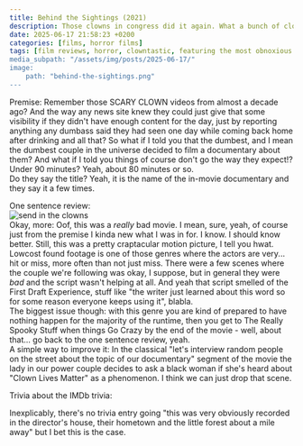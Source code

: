 ```yaml
---
title: Behind the Sightings (2021)
description: Those clowns in congress did it again. What a bunch of clowns!
date: 2025-06-17 21:58:23 +0200
categories: [films, horror films]
tags: [film reviews, horror, clowntastic, featuring the most obnoxious people on earth, found footage, haunted-housesploitation, influencers!, lowbudgetcore, middleofnowherecore, netflixcore, snorecore, the writer's barely-disguised fetish, there was an attempt, true crime fans are the worst, they say the title]
media_subpath: "/assets/img/posts/2025-06-17/"
image:
    path: "behind-the-sightings.png"
---
```

<span class="reviewsection">Premise:</span> Remember those SCARY CLOWN videos from almost a decade ago? And the way any news site knew they could just give that some visibility if they didn't have enough content for the day, just by reporting anything any dumbass said they had seen one day while coming back home after drinking and all that? So what if I told you that the dumbest, and I mean the dumbest couple in the universe decided to film a documentary about them? And what if I told you things of course don't go the way they expect!?<br/>
<span class="reviewsection">Under 90 minutes?</span> Yeah, about 80 minutes or so.<br/>
<span class="reviewsection">Do they say the title?</span> Yeah, it is the name of the in-movie documentary and they say it a few times.

<span class="reviewsection">One sentence review:</span> <br/>![send in the clowns](clownfactory.gif)<br/>
<span class="reviewsection">Okay, more:</span> Oof, this was a *really* bad movie. I mean, sure, yeah, of course just from the premise I kinda new what I was in for. I know. I should know better. Still, this was a pretty craptacular motion picture, I tell you hwat.<br/>Lowcost found footage is one of those genres where the actors are very... hit or miss, more often than not just miss. There were a few scenes where the couple we're following was okay, I suppose, but in general they were *bad* and the script wasn't helping at all. And yeah that script smelled of the First Draft Experience, stuff like "the writer just learned about this word so for some reason everyone keeps using it", blabla.<br/>The biggest issue though: with this genre you are kind of prepared to have nothing happen for the majority of the runtime, then you get to The Really Spooky Stuff when things Go Crazy by the end of the movie - well, about that... go back to the one sentence review, yeah.<br/>
<span class="reviewsection">A simple way to improve it:</span> In the classical "let's interview random people on the street about the topic of our documentary" segment of the movie the lady in our power couple decides to ask a black woman if she's heard about "Clown Lives Matter" as a phenomenon. I think we can just drop that scene.

<span class="reviewsection">Trivia about the IMDb trivia:</span>

Inexplicably, there's no trivia entry going "this was very obviously recorded in the director's house, their hometown and the little forest about a mile away" but I bet this is the case.
